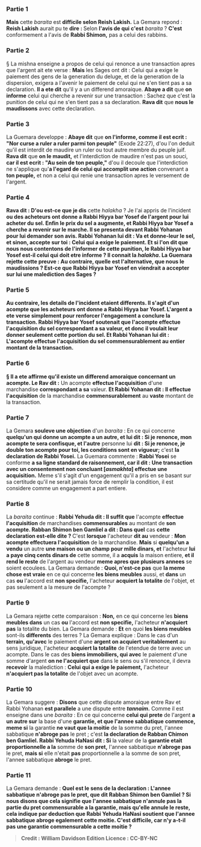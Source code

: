 
### Partie 1
<b>Mais</b> cette <i>baraita</i> est <b>difficile selon Reish Lakish.</b> La Gemara repond : <b>Reish Lakish</b> aurait pu te <b>dire : </b> Selon <b>l'avis de qui</b> <b>c'est</b> <i>baraita</i> ? <b>C'est</b> conformement a l'avis de <b>Rabbi Shimon,</b> pas a celui des rabbins.

### Partie 2
§ La mishna enseigne a propos de celui qui renonce a une transaction apres que l'argent ait ete verse : <b>Mais</b> les Sages ont dit : Celui qui a exige le paiement</b> des gens de la generation du deluge, et de la generation de la dispersion, exigera a l'avenir le paiement de celui qui ne s'en tient pas a sa declaration. <b>Il a ete dit</b> qu'il y a un differend amoraique. <b>Abaye a dit</b> que <b>on informe</b> celui qui cherche a revenir sur une transaction : Sachez que c'est la punition de celui qui ne s'en tient pas a sa declaration. <b>Rava dit</b> que <b>nous le maudissons</b> avec cette declaration.

### Partie 3
La Guemara developpe : <b>Abaye dit</b> que <b>on l'informe, comme il est ecrit : "Nor curse a ruler a ruler parmi ton peuple"</b> (Exode 22:27), d'ou l'on deduit qu'il est interdit de maudire un ruler ou tout autre membre du peuple juif. <b>Rava dit</b> que <b>on le maudit,</b> et l'interdiction de maudire n'est pas un souci, <b>car il est ecrit : "Au sein de ton peuple,"</b> d'ou il decoule que l'interdiction ne s'applique qu'<b>a l'egard de celui qui accomplit une action</b> convenant a <b>ton peuple,</b> et non a celui qui renie une transaction apres le versement de l'argent.

### Partie 4
<b>Rava dit : D'ou est-ce que je dis</b> cette <i>halakha</i> ? Je l'ai appris de l'incident <b>ou des acheteurs <b>ont donne a Rabbi Hiyya bar Yosef de l'argent pour</b> lui acheter du <b>sel</b>. <b>Enfin</b> le prix du <b>sel a augmente,</b> et Rabbi Hiyya bar Yosef a cherche a revenir sur le marche. <b>Il se presenta devant Rabbi Yohanan</b> pour lui demander son avis. Rabbi Yohanan <b>lui dit : Va</b> et <b>donne-leur</b> le sel, <b>et sinon, accepte sur toi : Celui qui a exige le paiement. Et si l'on dit que nous</b> nous contentons de l'<b>informer</b> de cette punition, le <b>Rabbi Hiyya bar Yosef est-il celui qui</b> doit etre <b>informe ?</b> Il connait la <i>halakha</i>. La Guemara rejette cette preuve : <b>Au contraire, quelle</b> est l'alternative, que <b>nous le maudissions ?</b> Est-ce que <b>Rabbi Hiyya bar Yosef en viendrait a accepter sur lui une malediction des Sages ?</b>

### Partie 5
<b>Au contraire,</b> les details de l'incident etaient differents. <b>Il s'agit d'un acompte que</b> les acheteurs ont <b>donne a Rabbi Hiyya bar Yosef.</b> L'argent a ete verse simplement pour renforcer l'engagement a conclure la transaction. Rabbi Hiyya bar Yosef <b>soutenait</b> que l'acompte <b>effectue l'acquisition</b> du sel <b>correspondant a sa</b> valeur, et donc il voulait leur donner seulement cette portion du sel. <b>Et Rabbi Yohanan lui dit :</b> L'acompte <b>effectue l'acquisition</b> du sel <b>commensurablement</b> au <b>entier</b> montant de la transaction.

### Partie 6
§ <b>Il a ete affirme</b> qu'il existe un differend amoraique concernant <b>un acompte</b>. Le Rav dit :</b> Un acompte <b>effectue l'acquisition</b> d'une marchandise <b>correspondant a sa</b> valeur. <b>Et Rabbi Yohanan dit : Il effectue l'acquisition</b> de la marchandise <b>commensurablement</b> au <b>vaste</b> montant de la transaction.

### Partie 7
La Gemara <b>souleve une objection</b> d'un <i>baraita</i> : En ce qui concerne <b>quelqu'un qui donne un acompte a un autre, et lui dit : Si je renonce, mon acompte te sera confisque, et l'autre</b> personne lui <b>dit : Si je renonce, je double ton acompte pour toi, les conditions sont en vigueur;</b> c'est <b>la declaration de Rabbi Yosei.</b> La Guemara commente : <b>Rabbi Yosei</b> se conforme <b>a sa ligne standard de <b>raisonnement</b>, car il dit : Une transaction avec un consentement non concluant [<i>asmakhta</i>] effectue une acquisition.</b> Meme s'il s'agit d'un engagement qu'il a pris en se basant sur sa certitude qu'il ne serait jamais force de remplir la condition, il est considere comme un engagement a part entiere.

### Partie 8
La <i>baraita</i> continue : <b>Rabbi Yehuda dit : Il suffit que</b> l'acompte <b>effectue l'acquisition</b> de marchandises <b>commensurables</b> au montant de <b>son acompte. Rabban Shimon ben Gamliel a dit : Dans quel</b> cas <b>cette declaration est-elle dite ? </b> C'est <b>lorsque</b> l'acheteur <b>dit au</b> vendeur : <b>Mon acompte effectuera l'acquisition</b> de la marchandise. <b>Mais</b> si <b>quelqu'un a vendu</b> un autre <b>une maison ou un champ pour mille dinars, et</b> l'acheteur <b>lui a paye cinq cents dinars de</b> cette somme, il a <b>acquis</b> la maison entiere, <b>et il rend le reste</b> de l'argent au vendeur <b>meme apres que plusieurs annees</b> se soient ecoulees. La Gemara demande : <b>Quoi, n'est-ce pas</b> que <b>la meme chose est vraie</b> en ce qui concerne <b>les biens meubles</b> aussi, et <b>dans</b> un cas <b>ou</b> l'accord est <b>non specifie,</b> l'acheteur <b>acquiert la totalite</b> de l'objet, et pas seulement a la mesure de l'acompte ?

### Partie 9
La Gemara rejette cette comparaison : <b>Non,</b> en ce qui concerne les <b>biens meubles dans</b> un cas <b>ou</b> l'accord est <b>non specifie,</b> l'acheteur <b>n'acquiert pas</b> la totalite du bien. La Gemara demande : <b>Et</b> en quoi <b>les biens meubles</b> sont-ils <b>differents</b> des terres ? La Gemara explique : Dans le cas d'un <b>terrain, qu'avec</b> le paiement d'une <b>argent on acquiert veritablement</b> au sens juridique, l'acheteur <b>acquiert la totalite</b> de l'etendue de terre avec un acompte. Dans le cas des <b>biens immobiliers, qui avec</b> le paiement d'une somme d'argent <b>on ne l'acquiert que</b> dans le sens ou s'il renonce, il devra <b>recevoir</b> la malediction : <b>Celui qui a exige le paiement,</b> l'acheteur <b>n'acquiert pas la totalite</b> de l'objet avec un acompte.

### Partie 10
La Gemara suggere : <b>Disons</b> que cette dispute amoraique entre Rav et Rabbi Yohanan <b>est parallele</b> a une dispute entre <b><i>tannaim</i>.</b> Comme il est enseigne dans une <i>baraita</i> : En ce qui concerne <b>celui qui prete</b> de l'argent <b>a un autre sur</b> la base d'une <b>garantie, et que l'annee sabbatique</b> <b>commence, meme si</b> la garantie <b>ne vaut que la moitie</b> de la somme du pret, l'annee sabbatique <b>n'abroge pas</b> le pret ; c'est <b>la declaration de Rabban Chimon ben Gamliel. Rabbi Yehuda HaNasi dit : Si</b> la valeur de la <b>garantie etait proportionnelle a la</b> somme de <b>son pret,</b> l'annee sabbatique <b>n'abroge pas</b> le pret, <b>mais si</b> elle n'etait <b>pas</b> proportionnelle a la somme de son pret, l'annee sabbatique <b>abroge</b> le pret.

### Partie 11
La Gemara demande : <b>Quel est le sens de la declaration : L'annee sabbatique <b>n'abroge pas</b> le pret, <b>que dit Rabban Shimon ben Gamliel ? Si nous disons</b> que cela signifie que l'annee sabbatique n'annule pas la partie du pret <b>commensurable</b> a la garantie, mais qu'elle annule le reste, cela indique <b>par deduction que Rabbi Yehuda HaNasi soutient</b> que l'annee sabbatique <b>abroge egalement cette moitie.</b> C'est difficile, car n'y a-t-il pas une garantie commensurable a cette moitie ?

>Credit : William Davidson Edition
>Licence : CC-BY-NC